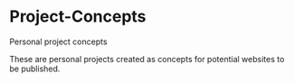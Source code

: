# Project-Concepts
Personal project concepts

These are personal projects created as concepts for potential websites to be published.
